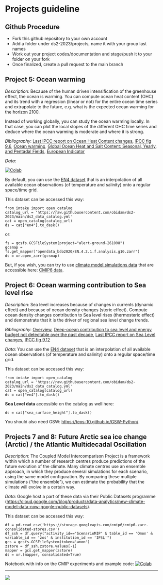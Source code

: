 # Projects guideline

## Github Procedure
- Fork this github repository to your own account
- Add a folder under ds2-2023/projects, name it with your group last names
- Work out your project codes/documentation and stage/push it to your folder on your fork
- Once finalized, create a pull request to the main branch

## Project 5: Ocean warming
 
*Description*: Because of the human driven intensification of the greenhouse effect, the ocean is warming. 
You can compute ocean heat content (OHC) and its trend with a regression (linear or not) for the entire ocean time series and extrapolate to the future, e.g. what is the expected ocean warming for the horizon 2100.

Instead of working globally, you can study the ocean warming locally. In that case, you can plot the local slopes of the different OHC time series and deduce where the ocean warming is moderate and where it is strong.

*Bibliography*:
[Last IPCC report on Ocean Heat Content changes](https://www.ipcc.ch/report/ar6/wg1/downloads/report/IPCC_AR6_WGI_Chapter_09.pdf#page=35), [IPCC fig 9.6](https://www.ipcc.ch/report/ar6/wg1/downloads/report/IPCC_AR6_WGI_Chapter_09.pdf#page=227), [Ocean warming](https://www.iucn.org/resources/issues-briefs/ocean-warming), [Global Ocean Heat and Salt Content: Seasonal, Yearly, and Pentadal Fields](https://www.ncei.noaa.gov/access/global-ocean-heat-content/), [European Indicator](https://marine.copernicus.eu/access-data/ocean-monitoring-indicators/global-ocean-heat-content-0-2000m)

*Data*:

[![Colab](https://img.shields.io/static/v1?label=Google&message=Open+data+with+Colab&color=blue&style=plastic&logo=google-colab)](https://colab.research.google.com/github/obidam/ds2-2023/blob/main/project/Eg_of_access_to_data_in_the_cloud.ipynb)

By default, you can use the [EN4 dataset](https://www.metoffice.gov.uk/hadobs/en4/) that is an interpolation of all available ocean observations (of temperature and salinity) onto a regular space/time grid.

This dataset can be accessed this way:
    
    from intake import open_catalog
    catalog_url = 'https://raw.githubusercontent.com/obidam/ds2-2023/main/ds2_data_catalog.yml'
    cat = open_catalog(catalog_url)
    ds = cat["en4"].to_dask()
    
or:

    fs = gcsfs.GCSFileSystem(project="alert-ground-261008")
    gcsmap = fs.get_mapper("opendata_bdo2020/EN.4.2.1.f.analysis.g10.zarr")
    ds = xr.open_zarr(gcsmap)
       
But, if you wish, you can try to use [climate model simulations data](https://www.wcrp-climate.org/wgcm-cmip/wgcm-cmip6) that are accessible here: [CMIP6 data](https://cloud.google.com/blog/products/data-analytics/new-climate-model-data-now-google-public-datasets).
       

## Project 6: Ocean warming contribution to Sea level rise
 
*Description*: Sea level increases because of changes in currents (dynamic effect) and because of ocean density changes (steric effect). Compute ocean density changes contribution to Sea level rises (thermosteric effect) and demonstrate that it is the driver of regional sea level change trends.
 
*Bibliography*:
[Overview](https://sealevel.nasa.gov/understanding-sea-level/overview), [Deep-ocean contribution to sea level and energy budget not detectable over the past decade](https://www.nature.com/articles/nclimate2387), [Last IPCC report on Sea Level changes](https://www.ipcc.ch/report/ar6/wg1/downloads/report/IPCC_AR6_WGI_Chapter_09.pdf#page=55), [IPCC fig 9.12](https://www.ipcc.ch/report/ar6/wg1/downloads/report/IPCC_AR6_WGI_Chapter_09.pdf#page=237)

*Data*: You can use the [EN4 dataset](https://www.metoffice.gov.uk/hadobs/en4/) that is an interpolation of all available ocean observations (of temperature and salinity) onto a regular space/time grid.

This dataset can be accessed this way:
    
    from intake import open_catalog
    catalog_url = 'https://raw.githubusercontent.com/obidam/ds2-2023/main/ds2_data_catalog.yml'
    cat = open_catalog(catalog_url)
    ds = cat["en4"].to_dask()

**Sea Level data** accessible on the catalog as well here:

    ds = cat["sea_surface_height"].to_dask()

You should also need GSW: https://teos-10.github.io/GSW-Python/

## Projects 7 and 8: Future Arctic sea ice change (Arctic) / the Atlantic Multidecadal Oscillation

*Description*: The Coupled Model Intercomparison Project is a framework within which a number of research centres produce predictions of the future evolution of the climate. Many climate centres use an ensemble approach, in which they produce several simulations for each scenario, using the same model configuration. By comparing these multiple simulations (“the ensemble"), we can estimate the probability that the climate will evolve in a certain way.

*Data*: Google host a part of these data via their Public Datasets programme (https://cloud.google.com/blog/products/data-analytics/new-climate-model-data-now-google-public-datasets).

This dataset can be accessed this way:

	df = pd.read_csv('https://storage.googleapis.com/cmip6/cmip6-zarr-consolidated-stores.csv')
	df_ssh = df.query("activity_id=='ScenarioMIP' & table_id == 'Omon' & variable_id == 'zos' & institution_id == 'IPSL'")
	gcs = gcsfs.GCSFileSystem(token='anon')
	zstore = df_ssh.zstore.values[-1]
	mapper = gcs.get_mapper(zstore)
	ds = xr.(mapper, consolidated=True)

Notebook with info on the CMIP experiments and example code: [![Colab](https://img.shields.io/static/v1?label=Google&message=Open+data+with+Colab&color=blue&style=plastic&logo=google-colab)](https://colab.research.google.com/github/obidam/ds2-2023/blob/main/project/Starting_point_for_projects_7_and_8_(SC).ipynb)
***
<img src="https://github.com/obidam/ds2-2023/raw/main/logo_isblue.jpg">
